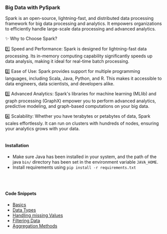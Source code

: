 ### Big Data with PySpark

Spark is an open-source, lightning-fast, and distributed data processing framework for big data processing and analytics. It empowers organizations to efficiently handle large-scale data processing and advanced analytics.

✨ Why to Choose Spark?

1️⃣ Speed and Performance: Spark is designed for lightning-fast data processing. Its in-memory computing capability significantly speeds up data analysis, making it ideal for real-time batch processing.

2️⃣ Ease of Use: Spark provides support for multiple programming languages, including Scala, Java, Python, and R. This makes it accessible to data engineers, data scientists, and developers alike.

3️⃣ Advanced Analytics: Spark's libraries for machine learning (MLlib) and graph processing (GraphX) empower you to perform advanced analytics, predictive modeling, and graph-based computations on your big data.

4️⃣ Scalability: Whether you have terabytes or petabytes of data, Spark scales effortlessly. It can run on clusters with hundreds of nodes, ensuring your analytics grows with your data.
<br>
<br>


#### Installation
- Make sure Java has been installed in your system, and the path of the java `bin/` directory has been set
    in the environment variable `JAVA_HOME`.
- Install requirements using `pip install -r requirements.txt`
<br>
<br>

#### Code Snippets
- [Basics](01.%20Basics.ipynb)
- [Data Types](02.%20Data%20types.ipynb)
- [Handling  missing Values](03.%20Handling%20missing%20values.ipynb)
- [Filtering Data](04.%20Filter%20Operations.ipynb)
- [Aggregation Methods](05.%20aggregation%20Methods.ipynb)